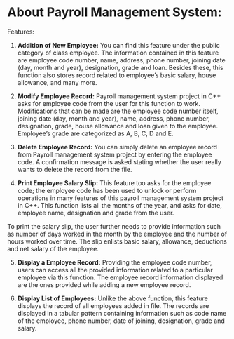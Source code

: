# About Payroll Management System:

Features:

1. **Addition of New Employee:** You can find this feature under the public category of class employee. The information contained in this feature are employee code number, name, address, phone number, joining date (day, month and year), designation, grade and loan. Besides these, this function also stores record related to employee’s basic salary, house allowance, and many more.

2. **Modify Employee Record:** Payroll management system project in C++ asks for employee code from the user for this function to work. Modifications that can be made are the employee code number itself, joining date (day, month and year), name, address, phone number, designation, grade, house allowance and loan given to the employee. Employee’s grade are categorized as A, B, C, D and E.

3. **Delete Employee Record:** You can simply delete an employee record from Payroll management system project by entering the employee code. A confirmation message is asked stating whether the user really wants to delete the record from the file.

4. **Print Employee Salary Slip:** This feature too asks for the employee code; the employee code has been used to unlock or perform operations in many features of this payroll management system project in C++. This function lists all the months of the year, and asks for date, employee name, designation and grade from the user.

To print the salary slip, the user further needs to provide information such as number of days worked in the month by the employee and the number of hours worked over time. The slip enlists basic salary, allowance, deductions and net salary of the employee.

5. **Display a Employee Record:** Providing the employee code number, users can access all the provided information related to a particular employee via this function. The employee record information displayed are the ones provided while adding a new employee record.

6. **Display List of Employees:** Unlike the above function, this feature displays the record of all employees added in file. The records are displayed in a tabular pattern containing information such as code name of the employee, phone number, date of joining, designation, grade and salary.